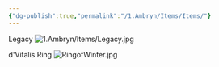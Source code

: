 ```yaml
---
{"dg-publish":true,"permalink":"/1.Ambryn/Items/Items/"}
---
```



Legacy
![1.Ambryn/Items/Legacy.jpg](/img/user/1.Ambryn/Items/Legacy.jpg)

d'Vitalis Ring
![RingofWinter.jpg](/img/user/1.Ambryn/Items/RingofWinter.jpg)